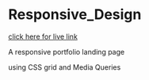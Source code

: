 # Responsive_Design

[click here for live link](https://areksoulahian.github.io/Responsive_Design/)

A responsive portfolio landing page 

using CSS grid and Media Queries
